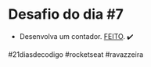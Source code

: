 # Desafio do dia #7

+ Desenvolva um contador.   <a href="https://henriqueravazzi.github.io/desafio-21-rocketseat/dia-07/">FEITO</a>. ✔️

#21diasdecodigo #rocketseat #ravazzeira
